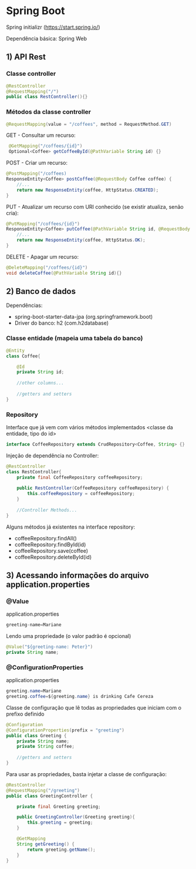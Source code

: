 # Spring Boot

Spring initializr (https://start.spring.io/)

Dependência básica: Spring Web

## 1) API Rest

### Classe controller

```java
@RestController
@RequestMapping("/")
public class RestController(){}
```
### Métodos da classe controller

```java
@RequestMapping(value = "/coffees", method = RequestMethod.GET)
```

GET - Consultar um recurso:
```java
 @GetMapping("/coffees/{id}") 
 Optional<Coffee> getCoffeeById(@PathVariable String id) {} 
```

POST - Criar um recurso:
```java
@PostMapping("/coffees)
ResponseEntity<Coffee> postCoffee(@RequestBody Coffee coffee) {
	//...
	return new ResponseEntity(coffee, HttpStatus.CREATED);
}
```

PUT - Atualizar um recurso com URI conhecido (se existir atualiza, senão cria):
```java
@PutMapping("/coffees/{id}")
ResponseEntity<Coffee> putCoffee(@PathVariable String id, @RequestBody Coffee coffee) {
	//...
	return new ResponseEntity(coffee, HttpStatus.OK);
}
```

DELETE - Apagar um recurso:
```java
@DeleteMapping("/coffees/{id}")
void deleteCoffee(@PathVariable String id){}
```

## 2) Banco de dados

Dependências: 
- spring-boot-starter-data-jpa (org.springframework.boot)
- Driver do banco: h2 (com.h2database)

### Classe entidade (mapeia uma tabela do banco)

```java
@Entity
class Coffee{

	@Id
	private String id;
	
	//other columns...
	
	//getters and setters
}
```

### Repository
Interface que já vem com vários métodos implementados
<classe da entidade, tipo do id>
```java
interface CoffeeRepository extends CrudRepository<Coffee, String> {}
```

Injeção de dependência no Controller:
```java
@RestController
class RestController{
	private final CoffeeRepository coffeeRepository;
	
	public RestController(CoffeeRepository coffeeRepository) {
		this.coffeeRepository = coffeeRepository;
	}
	
	//Controller Methods...
}
```

Alguns métodos já existentes na interface repository:
- coffeeRepository.findAll()
- coffeeRepository.findById(id)
- coffeeRepository.save(coffee)
- coffeeRepository.deleteById(id)

## 3) Acessando informações do arquivo application.properties

### @Value

application.properties
```java
greeting-name=Mariane
```

Lendo uma propriedade (o valor padrão é opcional)
```java
@Value("${greeting-name: Peter}")
private String name;
```

### @ConfigurationProperties

application.properties
```java
greeting.name=Mariane
greeting.coffee=${greeting.name} is drinking Cafe Cereza
```

Classe de configuração que lê todas as propriedades que iniciam com o prefixo definido
```java
@Configuration
@ConfigurationProperties(prefix = "greeting")
public class Greeting {
	private String name;
	private String coffee;
	
	//getters and setters
}
```

Para usar as propriedades, basta injetar a classe de configuração:
```java
@RestController
@RequestMapping("/greeting")
public class GreetingController {

	private final Greeting greeting;

	public GreetingController(Greeting greeting){
		this.greeting = greeting;
	}

	@GetMapping
	String getGreeting() {
		return greeting.getName();
	}
}
```

